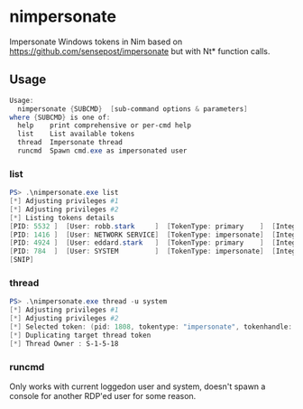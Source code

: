 # nimpersonate
Impersonate Windows tokens in Nim based on https://github.com/sensepost/impersonate but with Nt* function calls.

## Usage
```powershell
Usage:
  nimpersonate {SUBCMD}  [sub-command options & parameters]
where {SUBCMD} is one of:
  help    print comprehensive or per-cmd help
  list    List available tokens
  thread  Impersonate thread
  runcmd  Spawn cmd.exe as impersonated user
```


### list
```powershell
PS> .\nimpersonate.exe list
[*] Adjusting privileges #1
[*] Adjusting privileges #2
[*] Listing tokens details
[PID: 5532 ]  [User: robb.stark     ]  [TokenType: primary    ]  [Integrity: Low   ]  [ImpersonationLevel: N/A]
[PID: 1416 ]  [User: NETWORK SERVICE]  [TokenType: impersonate]  [Integrity: System]  [ImpersonationLevel: SecurityIdentification]
[PID: 4924 ]  [User: eddard.stark   ]  [TokenType: primary    ]  [Integrity: Low   ]  [ImpersonationLevel: N/A]
[PID: 784  ]  [User: SYSTEM         ]  [TokenType: impersonate]  [Integrity: System]  
[SNIP]
```

### thread
```powershell
PS> .\nimpersonate.exe thread -u system
[*] Adjusting privileges #1
[*] Adjusting privileges #2
[*] Selected token: (pid: 1808, tokentype: "impersonate", tokenhandle: 1124, user: "SYSTEM", integrity: "System", impersonation: "SecurityImpersonation")
[*] Duplicating target thread token
[*] Thread Owner : S-1-5-18
```

### runcmd
Only works with current loggedon user and system, doesn't spawn a console for another RDP'ed user for some reason. 

